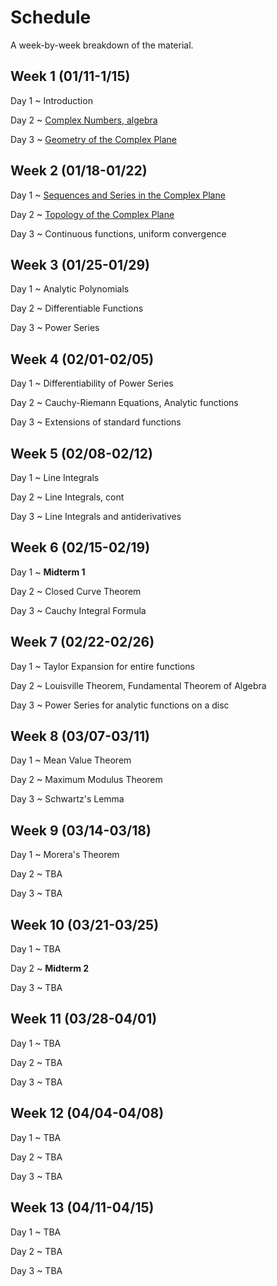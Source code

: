 # Schedule

A week-by-week breakdown of the material.

## Week  1 (01/11-1/15)

Day 1
  ~ Introduction

Day 2
  ~ [Complex Numbers, algebra](notes/complex_numbers.md)

Day 3
  ~ [Geometry of the Complex Plane](notes/complex_numbers.md)

## Week  2 (01/18-01/22)

Day 1
  ~ [Sequences and Series in the Complex Plane](notes/complex_series.md)

Day 2
  ~ [Topology of the Complex Plane](notes/complex_topology.md)

Day 3
  ~ Continuous functions, uniform convergence

## Week  3 (01/25-01/29)

Day 1
  ~ Analytic Polynomials

Day 2
  ~ Differentiable Functions

Day 3
  ~ Power Series

## Week  4 (02/01-02/05)

Day 1
  ~ Differentiability of Power Series

Day 2
  ~ Cauchy-Riemann Equations, Analytic functions

Day 3
  ~ Extensions of standard functions

## Week  5 (02/08-02/12)

Day 1
  ~ Line Integrals

Day 2
  ~ Line Integrals, cont

Day 3
  ~ Line Integrals and antiderivatives

## Week  6 (02/15-02/19)

Day 1
  ~ **Midterm 1**

Day 2
  ~ Closed Curve Theorem

Day 3
  ~ Cauchy Integral Formula

## Week  7 (02/22-02/26)

Day 1
  ~ Taylor Expansion for entire functions

Day 2
  ~ Louisville Theorem, Fundamental Theorem of Algebra

Day 3
  ~ Power Series for analytic functions on a disc

## Week  8 (03/07-03/11)

Day 1
  ~ Mean Value Theorem

Day 2
  ~ Maximum Modulus Theorem

Day 3
  ~ Schwartz's Lemma

## Week  9 (03/14-03/18)

Day 1
  ~ Morera's Theorem

Day 2
  ~ TBA

Day 3
  ~ TBA

## Week 10 (03/21-03/25)

Day 1
  ~ TBA

Day 2
  ~ **Midterm 2**

Day 3
  ~ TBA

## Week 11 (03/28-04/01)

Day 1
  ~ TBA

Day 2
  ~ TBA

Day 3
  ~ TBA

## Week 12 (04/04-04/08)

Day 1
  ~ TBA

Day 2
  ~ TBA

Day 3
  ~ TBA

## Week 13 (04/11-04/15)

Day 1
  ~ TBA

Day 2
  ~ TBA

Day 3
  ~ TBA
